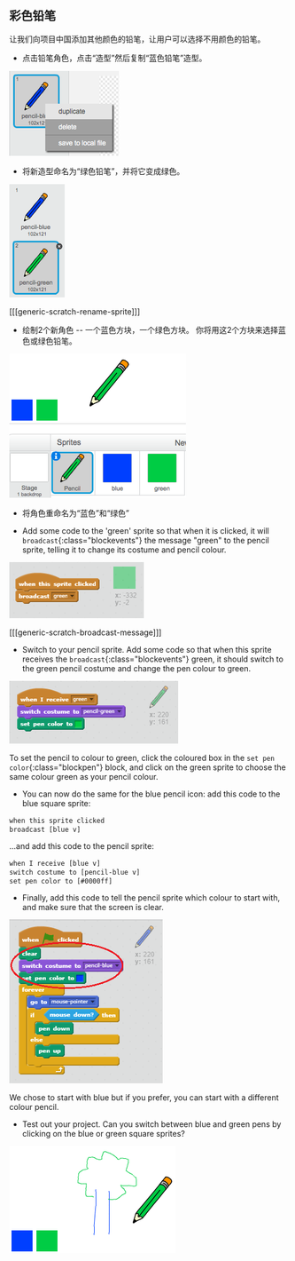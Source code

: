 ## 彩色铅笔

让我们向项目中国添加其他颜色的铅笔，让用户可以选择不用颜色的铅笔。

+ 点击铅笔角色，点击“造型”然后复制“蓝色铅笔”造型。

![screenshot](images/paint-blue-duplicate.png)

+ 将新造型命名为“绿色铅笔”，并将它变成绿色。

![screenshot](images/paint-pencil-green.png)

[[[generic-scratch-rename-sprite]]]

+ 绘制2个新角色 -- 一个蓝色方块，一个绿色方块。 你将用这2个方块来选择蓝色或绿色铅笔。

![screenshot](images/paint-selectors.png)

+ 将角色重命名为“蓝色”和“绿色”

+ Add some code to the 'green' sprite so that when it is clicked, it will `broadcast`{:class="blockevents"} the message "green" to the pencil sprite, telling it to change its costume and pencil colour.

![Broadcast green](images/paint-broadcast-green.png)

[[[generic-scratch-broadcast-message]]]

+ Switch to your pencil sprite. Add some code so that when this sprite receives the `broadcast`{:class="blockevents"} green, it should switch to the green pencil costume and change the pen colour to green.

![Broadcast green](images/broadcast-green.png)

To set the pencil to colour to green, click the coloured box in the `set pen color`{:class="blockpen"} block, and click on the green sprite to choose the same colour green as your pencil colour.

+ You can now do the same for the blue pencil icon: add this code to the blue square sprite:

```blocks
when this sprite clicked
broadcast [blue v]
```

...and add this code to the pencil sprite:

```blocks
when I receive [blue v]
switch costume to [pencil-blue v]
set pen color to [#0000ff]
```

+ Finally, add this code to tell the pencil sprite which colour to start with, and make sure that the screen is clear.

![Start pencil](images/start-pencil.png)

We chose to start with blue but if you prefer, you can start with a different colour pencil.

+ Test out your project. Can you switch between blue and green pens by clicking on the blue or green square sprites?

![screenshot](images/paint-pens-test.png)